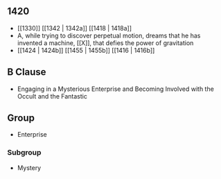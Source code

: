 ## 1420
- [[1330]] [[1342 | 1342a]] [[1418 | 1418a]] 
- A, while trying to discover perpetual motion, dreams that he has invented a machine, [[X]], that defies the power of gravitation
- [[1424 | 1424b]] [[1455 | 1455b]] [[1416 | 1416b]] 

## B Clause
- Engaging in a Mysterious Enterprise and Becoming Involved with the Occult and the Fantastic

## Group
- Enterprise

### Subgroup
- Mystery

